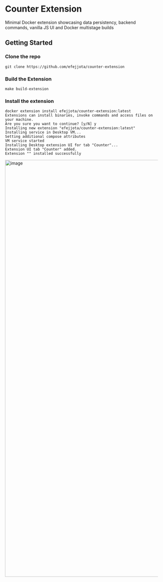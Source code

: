 # Counter Extension 

Minimal Docker extension showcasing data persistency, backend commands, vanilla JS UI and Docker multistage builds

## Getting Started

### Clone the repo

```
git clone https://github.com/efejjota/counter-extension
```

### Build the Extension

```
make build-extension
```

### Install the extension

```
docker extension install efejjota/counter-extension:latest
Extensions can install binaries, invoke commands and access files on your machine. 
Are you sure you want to continue? [y/N] y
Installing new extension "efejjota/counter-extension:latest"
Installing service in Desktop VM...
Setting additional compose attributes
VM service started
Installing Desktop extension UI for tab "Counter"...
Extension UI tab "Counter" added.
Extension "" installed successfully
```

<img width="1374" alt="image" src="https://user-images.githubusercontent.com/313480/171077964-daea2eff-6ed1-4b05-b2bc-de9c05c11753.png">

